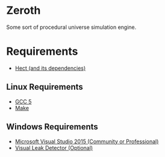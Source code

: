 Zeroth
===========

Some sort of procedural universe simulation engine.

# Requirements
* [Hect (and its dependencies)](https://github.com/colinhect/hect)

## Linux Requirements
* [GCC 5](https://gcc.gnu.org)
* [Make](http://www.gnu.org/software/make)

## Windows Requirements
* [Microsoft Visual Studio 2015 (Community or Professional)](http://www.visualstudio.com)
* [Visual Leak Detector (Optional)](https://vld.codeplex.com/)

